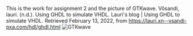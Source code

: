 This is the work for assignment 2 and the picture of GTKwave.
Võsandi, lauri. (n.d.). Using GHDL to simulate VHDL. Lauri's blog | Using GHDL to simulate VHDL. 
Retrieved February 13, 2022, from https://lauri.xn--vsandi-pxa.com/hdl/ghdl.html 
![GTKwave](https://user-images.githubusercontent.com/57019745/153734986-953c6d24-ecbf-4213-870d-daf0b545d7a3.jpg)
